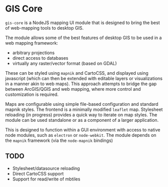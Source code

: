 # GIS Core

`gis-core` is a NodeJS mapping UI module that is designed
to bring the best of web-mapping tools to desktop GIS.

The module allows some of the best features of desktop GIS
to be used in a web mapping framework:

- arbitrary projections
- direct access to databases
- virtually any raster/vector format (based on GDAL)

These can be styled using `mapnik` and CartoCSS,
and displayed using
javascript (which can then be extended with editable layers
or visualizations in a manner akin to web maps).
This approach attempts to bridge the gap between ArcGIS/QGIS
and web mapping, where more control and customization is
required.

Maps are configurable using simple file-based configuration
and standard mapnik styles. The frontend is a minimally modified
`leaflet` map. Stylesheet reloading (in progress)
provides a quick way to iterate on map styles. The module
can be used standalone or as a component of a larger application.

This is designed to function within a GUI environment
with access to native node modules, such as `electron` or
`node-webkit`. The module depends on the `mapnik` framework
(via the `node-mapnik` bindings)

## TODO

- Stylesheet/datasource reloading
- Direct CartoCSS support
- Support for read/write of mbtiles
